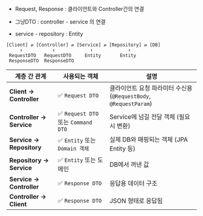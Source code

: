 - Request, Response : 클라이언트와 Controller간의 연결
- 그냥DTO : controller - service 의 연결

- service - repository : Entity

```
[Client] ⇄ [Controller] ⇄ [Service] ⇄ [Repository] ⇄ [DB]
     ↑           ↑             ↑             ↑
 RequestDTO   RequestDTO     Entity       Entity
 ResponseDTO  ResponseDTO
```

| 계층 간 관계                  | 사용되는 객체                          | 설명                                                  |
| ------------------------ | -------------------------------- | --------------------------------------------------- |
| **Client → Controller**  | ✅ `Request DTO`                  | 클라이언트 요청 파라미터 수신용 (`@RequestBody`, `@RequestParam`) |
| **Controller → Service** | ✅ `Request DTO` 또는 `Command DTO` | Service에 넘길 전달 객체 (필요시 변환)                          |
| **Service → Repository** | ✅ `Entity` 또는 `Domain 객체`        | 실제 DB와 매핑되는 객체 (JPA Entity 등)                       |
| **Repository → Service** | ✅ `Entity` 또는 도메인                | DB에서 꺼낸 값                                           |
| **Service → Controller** | ✅ `Response DTO`                 | 응답용 데이터 구조                                          |
| **Controller → Client**  | ✅ `Response DTO`                 | JSON 형태로 응답됨                                        |
